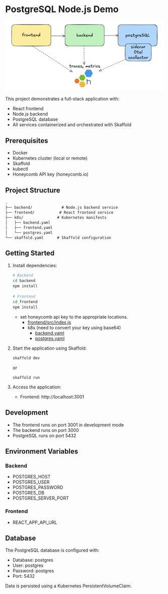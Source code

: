 # PostgreSQL Node.js Demo

![otel-postgres-hny](otel-postgres-hny.png)

This project demonstrates a full-stack application with:
- React frontend
- Node.js backend
- PostgreSQL database
- All services containerized and orchestrated with Skaffold

## Prerequisites

- Docker
- Kubernetes cluster (local or remote)
- Skaffold
- kubectl
- Honeycomb API key (honeycomb.io)

## Project Structure

```
.
├── backend/             # Node.js backend service
├── frontend/           # React frontend service
├── k8s/               # Kubernetes manifests
│   ├── backend.yaml
│   ├── frontend.yaml
│   └── postgres.yaml
└── skaffold.yaml      # Skaffold configuration
```

## Getting Started

1. Install dependencies:
   ```bash
   # Backend
   cd backend
   npm install

   # Frontend
   cd frontend
   npm install
   ```
   - set honeycomb api key to the appropriate locations. 
     - [frontend/src/index.js](frontend/src/index.js)
     - k8s (need to convert your key using base64)
       - [backend.yaml](k8s/backend.yaml)
       - [postgres.yaml](k8s/postgres.yaml)

2. Start the application using Skaffold:
   ```bash
   skaffold dev
   ```
   or
   ```
   skaffold run
   ```

3. Access the application:
   - Frontend: http://localhost:3001

## Development

- The frontend runs on port 3001 in development mode
- The backend runs on port 3000
- PostgreSQL runs on port 5432

## Environment Variables

### Backend
- POSTGRES_HOST
- POSTGRES_USER
- POSTGRES_PASSWORD
- POSTGRES_DB
- POSTGRES_SERVER_PORT

### Frontend
- REACT_APP_API_URL

## Database

The PostgreSQL database is configured with:
- Database: postgres
- User: postgres
- Password: postgres
- Port: 5432

Data is persisted using a Kubernetes PersistentVolumeClaim. 
